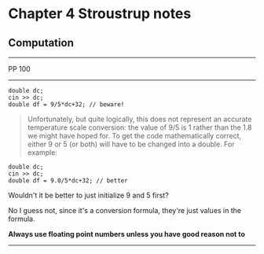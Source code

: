 Chapter 4 Stroustrup notes
==========================

Computation
-----------

---

PP 100

--- 

    double dc;
    cin >> dc;
    double df = 9/5*dc+32; // beware!

> Unfortunately, but quite logically, this does not represent an accurate temperature scale conversion: the value of 9/5 is 1 rather than the 1.8 we might have hoped for. To get the code mathematically correct, either 9 or 5 (or both) will have to be changed into a double. For example:

    double dc;
    cin >> dc;
    double df = 9.0/5*dc+32; // better

Wouldn't it be better to just initialize 9 and 5 first?

No I guess not, since it's a conversion formula, they're just values in the formula.

**Always use floating point numbers unless you have good reason not to**

[//]: # ( Memorise the celcius to faregnheight conversion! )





--- 

